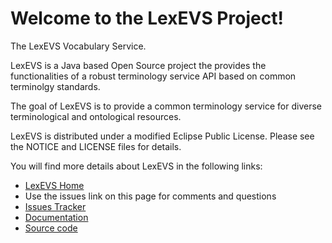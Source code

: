 Welcome to the LexEVS Project!
=====================================

The LexEVS Vocabulary Service.

LexEVS is a Java based Open Source project the provides the functionalities of a robust
terminology service API based on common terminolgy standards.

The goal of LexEVS is to provide a common terminology service for diverse terminological
and ontological resources.

LexEVS is distributed under a modified Eclipse Public License.
Please see the NOTICE and LICENSE files for details.

You will find more details about LexEVS in the following links:

* [LexEVS Home](https://wiki.nci.nih.gov/x/OJG4Aw)
* Use the issues link on this page for comments and questions
* [Issues Tracker](https://tracker.nci.nih.gov/browse/LEXEVS)
* [Documentation](https://wiki.nci.nih.gov/x/OJG4Aw)
* [Source code](https://github.com/NCIP/LexEVS)


